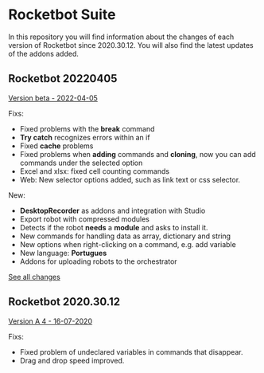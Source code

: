 # Rocketbot Suite
In this repository you will find information about the changes of each version of Rocketbot since 2020.30.12. You will also find the latest updates of the addons added.

## Rocketbot 20220405
[Version beta - 2022-04-05](https://rocketbot-bin.s3.amazonaws.com/Rocketbot20220405_beta.zip)

Fixs:
* Fixed problems with the __break__ command
* __Try catch__ recognizes errors within an if
* Fixed __cache__ problems
* Fixed problems when __adding__ commands and __cloning__, now you can add commands under the selected option
* Excel and xlsx: fixed cell counting commands
* Web: New selector options added, such as link text or css selector.


New:
* __DesktopRecorder__ as addons and integration with Studio
* Export robot with compressed modules
* Detects if the robot __needs__ a __module__ and asks to install it.
* New commands for handling data as array, dictionary and string
* New options when right-clicking on a command, e.g. add variable
* New language: __Portugues__
* Addons for uploading robots to the orchestrator

[See all changes](https://github.com/rocketbot-cl/rocketbot/blob/main/CHANGES_20220405_beta.txt)
## Rocketbot 2020.30.12

[Version A 4 - 16-07-2020](https://rocketbot-bin.s3.amazonaws.com/Rocketbot_20201230_a4_win.zip)

Fixs:
* Fixed problem of undeclared variables in commands that disappear.
* Drag and drop speed improved.
